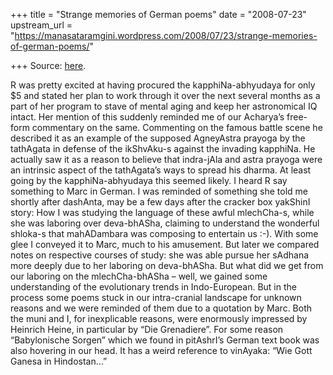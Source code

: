 +++
title = "Strange memories of German poems"
date = "2008-07-23"
upstream_url = "https://manasataramgini.wordpress.com/2008/07/23/strange-memories-of-german-poems/"

+++
Source: [here](https://manasataramgini.wordpress.com/2008/07/23/strange-memories-of-german-poems/).

R was pretty excited at having procured the kapphiNa-abhyudaya for only
$5 and stated her plan to work through it over the next several months
as a part of her program to stave of mental aging and keep her
astronomical IQ intact. Her mention of this suddenly reminded me of our
Acharya’s free-form commentary on the same. Commenting on the famous
battle scene he described it as an example of the supposed AgneyAstra
prayoga by the tathAgata in defense of the ikShvAku-s against the
invading kapphiNa. He actually saw it as a reason to believe that
indra-jAla and astra prayoga were an intrinsic aspect of the tathAgata’s
ways to spread his dharma. At least going by the kapphiNa-abhyudaya this
seemed likely. I heard R say something to Marc in German. I was reminded
of something she told me shortly after dashAnta, may be a few days after
the cracker box yakShinI story: How I was studying the language of these
awful mlechCha-s, while she was laboring over deva-bhASha, claiming to
understand the wonderful shloka-s that mahADambara was composing to
entertain us :-). With some glee I conveyed it to Marc, much to his
amusement. But later we compared notes on respective courses of study:
she was able pursue her sAdhana more deeply due to her laboring on
deva-bhASha. But what did we get from our laboring on the
mlechCha-bhASha – well, we gained some understanding of the evolutionary
trends in Indo-European. But in the process some poems stuck in our
intra-cranial landscape for unknown reasons and we were reminded of them
due to a quotation by Marc. Both the muni and I, for inexplicable
reasons, were enormously impressed by Heinrich Heine, in particular by
“Die Grenadiere”. For some reason “Babylonische Sorgen” which we found
in pitAshrI’s German text book was also hovering in our head. It has a
weird reference to vinAyaka: “Wie Gott Ganesa in Hindostan…”

